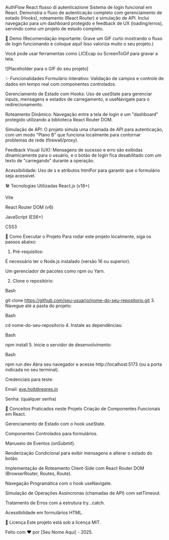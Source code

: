AuthFlow React flusso di autenticazione
Sistema de login funcional em React. Demonstra o fluxo de autenticação completo com gerenciamento de estado (Hooks), roteamento (React Router) e simulação de API. Inclui navegação para um dashboard protegido e feedback de UX (loading/erros), servindo como um projeto de estudo completo.

🎥 Demo
(Recomendação importante: Grave um GIF curto mostrando o fluxo de login funcionando e coloque aqui! Isso valoriza muito o seu projeto.)

Você pode usar ferramentas como LICEcap ou ScreenToGif para gravar a tela.

![Placeholder para o GIF do seu projeto]

✨ Funcionalidades
Formulário Interativo: Validação de campos e controle de dados em tempo real com componentes controlados.

Gerenciamento de Estado com Hooks: Uso de useState para gerenciar inputs, mensagens e estados de carregamento, e useNavigate para o redirecionamento.

Roteamento Dinâmico: Navegação entre a tela de login e um "dashboard" protegido utilizando a biblioteca React Router DOM.

Simulação de API: O projeto simula uma chamada de API para autenticação, com um modo "Plano B" que funciona localmente para contornar problemas de rede (firewall/proxy).

Feedback Visual (UX): Mensagens de sucesso e erro são exibidas dinamicamente para o usuário, e o botão de login fica desabilitado com um texto de "carregando" durante a operação.

Acessibilidade: Uso de <label>s e atributos htmlFor para garantir que o formulário seja acessível.

🛠️ Tecnologias Utilizadas
React.js (v18+)

Vite

React Router DOM (v6)

JavaScript (ES6+)

CSS3

🚀 Como Executar o Projeto
Para rodar este projeto localmente, siga os passos abaixo:

1. Pré-requisitos:

É necessário ter o Node.js instalado (versão 16 ou superior).

Um gerenciador de pacotes como npm ou Yarn.

2. Clone o repositório:

Bash

git clone https://github.com/seu-usuario/nome-do-seu-repositorio.git
3. Navegue até a pasta do projeto:

Bash

cd nome-do-seu-repositorio
4. Instale as dependências:

Bash

npm install
5. Inicie o servidor de desenvolvimento:

Bash

npm run dev
Abra seu navegador e acesse http://localhost:5173 (ou a porta indicada no seu terminal).

Credenciais para teste:

Email: eve.holt@reqres.in

Senha: (qualquer senha)

🧠 Conceitos Praticados neste Projeto
Criação de Componentes Funcionais em React.

Gerenciamento de Estado com o hook useState.

Componentes Controlados para formulários.

Manuseio de Eventos (onSubmit).

Renderização Condicional para exibir mensagens e alterar o estado do botão.

Implementação de Roteamento Client-Side com React Router DOM (BrowserRouter, Routes, Route).

Navegação Programática com o hook useNavigate.

Simulação de Operações Assíncronas (chamadas de API) com setTimeout.

Tratamento de Erros com a estrutura try...catch.

Acessibilidade em formulários HTML.

📝 Licença
Este projeto está sob a licença MIT.

Feito com ❤️ por [Seu Nome Aqui] - 2025.